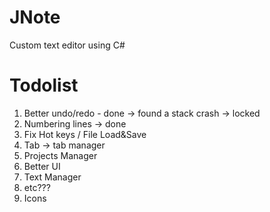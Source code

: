 # JNote
Custom text editor using C#

# Todolist
1. Better undo/redo - done -> found a stack crash -> locked
2. Numbering lines -> done
3. Fix Hot keys / File Load&Save
4. Tab -> tab manager
5. Projects Manager
6. Better UI
7. Text Manager
8. etc???
9. Icons
